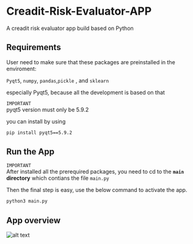 # Creadit-Risk-Evaluator-APP

A creadit risk evaluator app build based on Python


## Requirements

User need to make sure that these packages are preinstalled in the enviroment:

``Pyqt5``, ``numpy``, ``pandas``,``pickle`` , and ``sklearn``

especially Pyqt5, because all the development is based on that



`IMPORTANT` \
pyqt5 version must only be 5.9.2 

you can install by using 
```bash
pip install pyqt5==5.9.2
```


## Run the App


`IMPORTANT` \
After installed all the prerequired packages, you need to cd to the <strong>``main`` directory</strong> which contians the file ``main.py``



Then the final step is easy, use the below command to activate the app.

```bash
python3 main.py
```

## App overview

![alt text](https://raw.githubusercontent.com/span11UR/Creadit-Risk-Evaluator-APP/RM_img/overview.jpg)



